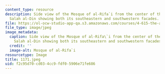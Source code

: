 ```yaml
---
content_type: resource
description: Side view of the Mosque of al-Rifa`i from the center of the Maydan of
  Salah al-Din showing both its southeastern and southwestern facades.
file: https://ol-ocw-studio-app-qa.s3.amazonaws.com/courses/4-615-the-architecture-of-cairo-spring-2002/f2c95d70cd034cc9fdf05906e71fe686_1171.jpeg
file_type: image/jpeg
image_metadata:
  caption: Side view of the Mosque of al-Rifa\`i from the center of the Maydan of
    Salah al-Din showing both its southeastern and southwestern facades.
  credit: ''
  image-alt: Mosque of al-Rifa`i
resourcetype: Image
title: 1171.jpeg
uid: f2c95d70-cd03-4cc9-fdf0-5906e71fe686
---
```

